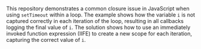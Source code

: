 This repository demonstrates a common closure issue in JavaScript when using `setTimeout` within a loop. The example shows how the variable `i` is not captured correctly in each iteration of the loop, resulting in all callbacks logging the final value of `i`. The solution shows how to use an immediately invoked function expression (IIFE) to create a new scope for each iteration, capturing the correct value of `i`.